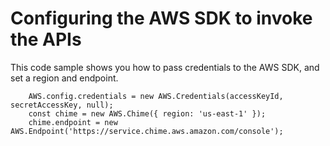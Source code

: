 # Configuring the AWS SDK to invoke the APIs<a name="invoke-apis"></a>

This code sample shows you how to pass credentials to the AWS SDK, and set a region and endpoint\. 

```
    AWS.config.credentials = new AWS.Credentials(accessKeyId, secretAccessKey, null);
    const chime = new AWS.Chime({ region: 'us-east-1' });
    chime.endpoint = new AWS.Endpoint('https://service.chime.aws.amazon.com/console');
```